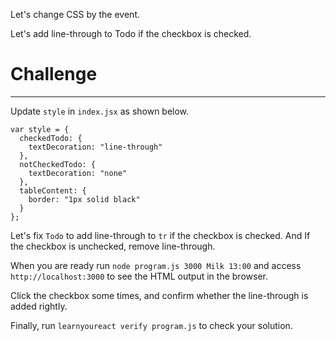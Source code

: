 Let's change CSS by the event.

Let's add line-through to Todo if the checkbox is checked.

# Challenge
---

Update `style` in `index.jsx` as shown below.

``` 
var style = { 
  checkedTodo: { 
    textDecoration: "line-through" 
  }, 
  notCheckedTodo: { 
    textDecoration: "none" 
  }, 
  tableContent: { 
    border: "1px solid black" 
  } 
}; 
```

Let's fix `Todo` to add line-through to `tr` if the checkbox is checked. 
And If the checkbox is unchecked, remove line-through.

When you are ready run `node program.js 3000 Milk 13:00` and access `http://localhost:3000` to see the HTML output in the browser.

Click the checkbox some times, and confirm whether the line-through is added rightly.

Finally, run `learnyoureact verify program.js` to check your solution.